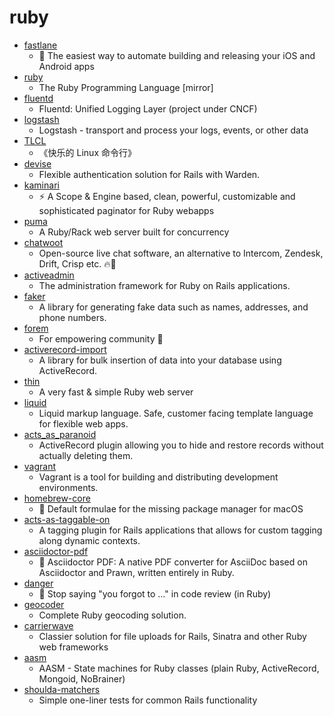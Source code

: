 # ruby
- [fastlane](https://github.com/fastlane/fastlane)
  - 🚀 The easiest way to automate building and releasing your iOS and Android apps
- [ruby](https://github.com/ruby/ruby)
  - The Ruby Programming Language [mirror]
- [fluentd](https://github.com/fluent/fluentd)
  - Fluentd: Unified Logging Layer (project under CNCF)
- [logstash](https://github.com/elastic/logstash)
  - Logstash - transport and process your logs, events, or other data
- [TLCL](https://github.com/billie66/TLCL)
  - 《快乐的 Linux 命令行》
- [devise](https://github.com/heartcombo/devise)
  - Flexible authentication solution for Rails with Warden.
- [kaminari](https://github.com/kaminari/kaminari)
  - ⚡ A Scope & Engine based, clean, powerful, customizable and sophisticated paginator for Ruby webapps
- [puma](https://github.com/puma/puma)
  - A Ruby/Rack web server built for concurrency
- [chatwoot](https://github.com/chatwoot/chatwoot)
  - Open-source live chat software, an alternative to Intercom, Zendesk, Drift, Crisp etc. 🔥💬
- [activeadmin](https://github.com/activeadmin/activeadmin)
  - The administration framework for Ruby on Rails applications.
- [faker](https://github.com/faker-ruby/faker)
  - A library for generating fake data such as names, addresses, and phone numbers.
- [forem](https://github.com/forem/forem)
  - For empowering community 🌱
- [activerecord-import](https://github.com/zdennis/activerecord-import)
  - A library for bulk insertion of data into your database using ActiveRecord.
- [thin](https://github.com/macournoyer/thin)
  - A very fast & simple Ruby web server
- [liquid](https://github.com/Shopify/liquid)
  - Liquid markup language. Safe, customer facing template language for flexible web apps.
- [acts_as_paranoid](https://github.com/ActsAsParanoid/acts_as_paranoid)
  - ActiveRecord plugin allowing you to hide and restore records without actually deleting them.
- [vagrant](https://github.com/hashicorp/vagrant)
  - Vagrant is a tool for building and distributing development environments.
- [homebrew-core](https://github.com/Homebrew/homebrew-core)
  - 🍻 Default formulae for the missing package manager for macOS
- [acts-as-taggable-on](https://github.com/mbleigh/acts-as-taggable-on)
  - A tagging plugin for Rails applications that allows for custom tagging along dynamic contexts.
- [asciidoctor-pdf](https://github.com/asciidoctor/asciidoctor-pdf)
  - 📃 Asciidoctor PDF: A native PDF converter for AsciiDoc based on Asciidoctor and Prawn, written entirely in Ruby.
- [danger](https://github.com/danger/danger)
  - 🚫 Stop saying "you forgot to …" in code review (in Ruby)
- [geocoder](https://github.com/alexreisner/geocoder)
  - Complete Ruby geocoding solution.
- [carrierwave](https://github.com/carrierwaveuploader/carrierwave)
  - Classier solution for file uploads for Rails, Sinatra and other Ruby web frameworks
- [aasm](https://github.com/aasm/aasm)
  - AASM - State machines for Ruby classes (plain Ruby, ActiveRecord, Mongoid, NoBrainer)
- [shoulda-matchers](https://github.com/thoughtbot/shoulda-matchers)
  - Simple one-liner tests for common Rails functionality
